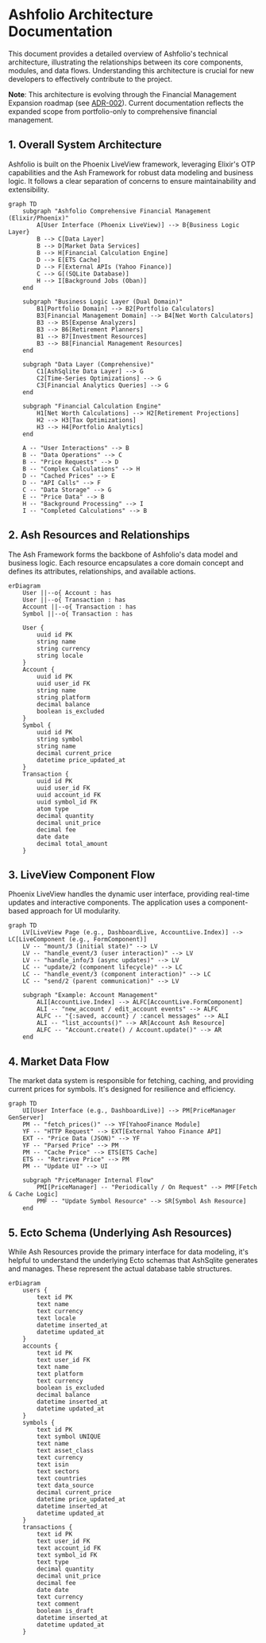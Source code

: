 # Ashfolio Architecture Documentation

This document provides a detailed overview of Ashfolio's technical architecture, illustrating the relationships between its core components, modules, and data flows. Understanding this architecture is crucial for new developers to effectively contribute to the project.

**Note**: This architecture is evolving through the Financial Management Expansion roadmap (see [ADR-002](../architecture/adr-002-financial-domain-expansion.md)). Current documentation reflects the expanded scope from portfolio-only to comprehensive financial management.

## 1. Overall System Architecture

Ashfolio is built on the Phoenix LiveView framework, leveraging Elixir's OTP capabilities and the Ash Framework for robust data modeling and business logic. It follows a clear separation of concerns to ensure maintainability and extensibility.

```mermaid
graph TD
    subgraph "Ashfolio Comprehensive Financial Management (Elixir/Phoenix)"
        A[User Interface (Phoenix LiveView)] --> B{Business Logic Layer}
        B --> C[Data Layer]
        B --> D[Market Data Services]
        B --> H[Financial Calculation Engine]
        D --> E[ETS Cache]
        D --> F[External APIs (Yahoo Finance)]
        C --> G[(SQLite Database)]
        H --> I[Background Jobs (Oban)]
    end

    subgraph "Business Logic Layer (Dual Domain)"
        B1[Portfolio Domain] --> B2[Portfolio Calculators]
        B3[Financial Management Domain] --> B4[Net Worth Calculators]
        B3 --> B5[Expense Analyzers]
        B3 --> B6[Retirement Planners]
        B1 --> B7[Investment Resources]
        B3 --> B8[Financial Management Resources]
    end

    subgraph "Data Layer (Comprehensive)"
        C1[AshSqlite Data Layer] --> G
        C2[Time-Series Optimizations] --> G
        C3[Financial Analytics Queries] --> G
    end

    subgraph "Financial Calculation Engine"
        H1[Net Worth Calculations] --> H2[Retirement Projections]
        H2 --> H3[Tax Optimizations]
        H3 --> H4[Portfolio Analytics]
    end

    A -- "User Interactions" --> B
    B -- "Data Operations" --> C
    B -- "Price Requests" --> D
    B -- "Complex Calculations" --> H
    D -- "Cached Prices" --> E
    D -- "API Calls" --> F
    C -- "Data Storage" --> G
    E -- "Price Data" --> B
    H -- "Background Processing" --> I
    I -- "Completed Calculations" --> B
```

## 2. Ash Resources and Relationships

The Ash Framework forms the backbone of Ashfolio's data model and business logic. Each resource encapsulates a core domain concept and defines its attributes, relationships, and available actions.

```mermaid
erDiagram
    User ||--o{ Account : has
    User ||--o{ Transaction : has
    Account ||--o{ Transaction : has
    Symbol ||--o{ Transaction : has

    User { 
        uuid id PK
        string name
        string currency
        string locale
    }
    Account {
        uuid id PK
        uuid user_id FK
        string name
        string platform
        decimal balance
        boolean is_excluded
    }
    Symbol {
        uuid id PK
        string symbol
        string name
        decimal current_price
        datetime price_updated_at
    }
    Transaction {
        uuid id PK
        uuid user_id FK
        uuid account_id FK
        uuid symbol_id FK
        atom type
        decimal quantity
        decimal unit_price
        decimal fee
        date date
        decimal total_amount
    }
```

## 3. LiveView Component Flow

Phoenix LiveView handles the dynamic user interface, providing real-time updates and interactive components. The application uses a component-based approach for UI modularity.

```mermaid
graph TD
    LV[LiveView Page (e.g., DashboardLive, AccountLive.Index)] --> LC[LiveComponent (e.g., FormComponent)]
    LV -- "mount/3 (initial state)" --> LV
    LV -- "handle_event/3 (user interaction)" --> LV
    LV -- "handle_info/3 (async updates)" --> LV
    LC -- "update/2 (component lifecycle)" --> LC
    LC -- "handle_event/3 (component interaction)" --> LC
    LC -- "send/2 (parent communication)" --> LV

    subgraph "Example: Account Management"
        ALI[AccountLive.Index] --> ALFC[AccountLive.FormComponent]
        ALI -- "new_account / edit_account events" --> ALFC
        ALFC -- "{:saved, account} / :cancel messages" --> ALI
        ALI -- "list_accounts()" --> AR[Account Ash Resource]
        ALFC -- "Account.create() / Account.update()" --> AR
    end
```

## 4. Market Data Flow

The market data system is responsible for fetching, caching, and providing current prices for symbols. It's designed for resilience and efficiency.

```mermaid
graph TD
    UI[User Interface (e.g., DashboardLive)] --> PM[PriceManager GenServer]
    PM -- "fetch_prices()" --> YF[YahooFinance Module]
    YF -- "HTTP Request" --> EXT[External Yahoo Finance API]
    EXT -- "Price Data (JSON)" --> YF
    YF -- "Parsed Price" --> PM
    PM -- "Cache Price" --> ETS[ETS Cache]
    ETS -- "Retrieve Price" --> PM
    PM -- "Update UI" --> UI

    subgraph "PriceManager Internal Flow"
        PMI[PriceManager] -- "Periodically / On Request" --> PMF[Fetch & Cache Logic]
        PMF -- "Update Symbol Resource" --> SR[Symbol Ash Resource]
    end
```

## 5. Ecto Schema (Underlying Ash Resources)

While Ash Resources provide the primary interface for data modeling, it's helpful to understand the underlying Ecto schemas that AshSqlite generates and manages. These represent the actual database table structures.

```mermaid
erDiagram
    users { 
        text id PK
        text name
        text currency
        text locale
        datetime inserted_at
        datetime updated_at
    }
    accounts {
        text id PK
        text user_id FK
        text name
        text platform
        text currency
        boolean is_excluded
        decimal balance
        datetime inserted_at
        datetime updated_at
    }
    symbols {
        text id PK
        text symbol UNIQUE
        text name
        text asset_class
        text currency
        text isin
        text sectors
        text countries
        text data_source
        decimal current_price
        datetime price_updated_at
        datetime inserted_at
        datetime updated_at
    }
    transactions {
        text id PK
        text user_id FK
        text account_id FK
        text symbol_id FK
        text type
        decimal quantity
        decimal unit_price
        decimal fee
        date date
        text currency
        text comment
        boolean is_draft
        datetime inserted_at
        datetime updated_at
    }
```
